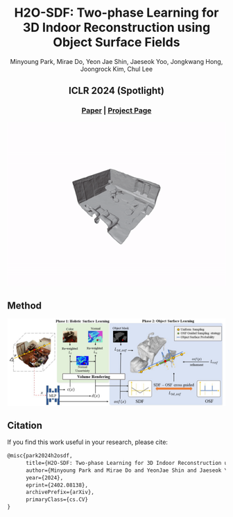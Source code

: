<p align="center">

<h1 align="center">H2O-SDF: Two-phase Learning for 3D Indoor Reconstruction using Object Surface Fields</h1>
<p align="center"> Minyoung Park, Mirae Do, Yeon Jae Shin, Jaeseok Yoo, Jongkwang Hong, Joongrock Kim, Chul Lee</p>

  <h2 align="center">ICLR 2024 (Spotlight)</h2>
  <h3 align="center"><a href="https://arxiv.org/abs/2402.08138">Paper</a> | <a href="https://domirae.github.io/">Project Page</a> </h3>
  <div align="center"></div>
</p>

<p align="center">
  <img  src="./assets/abstract.gif">
</p>


## Method

![](./assets/overview.jpg)



## Citation

If you find this work useful in your research, please cite:
```txt
@misc{park2024h2osdf,
      title={H2O-SDF: Two-phase Learning for 3D Indoor Reconstruction using Object Surface Fields}, 
      author={Minyoung Park and Mirae Do and YeonJae Shin and Jaeseok Yoo and Jongkwang Hong and Joongrock Kim and Chul Lee},
      year={2024},
      eprint={2402.08138},
      archivePrefix={arXiv},
      primaryClass={cs.CV}
}
```
